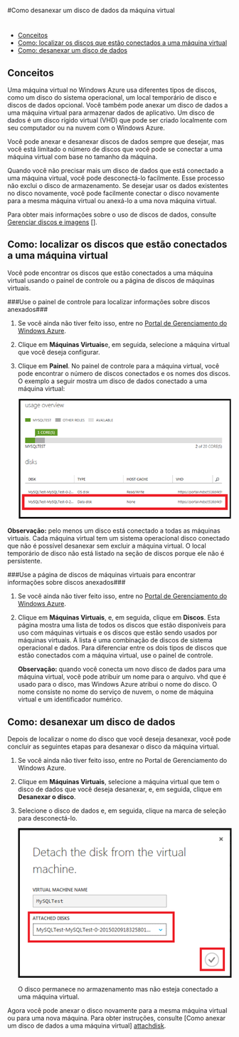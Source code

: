 <properties writer="kathydav" editor="tysonn" manager="jeffreyg" />



#Como desanexar um disco de dados da máquina virtual 

#

- [Conceitos](#concepts)
- [Como: localizar os discos que estão conectados a uma máquina virtual](#finddisks)
- [Como: desanexar um disco de dados](#detachdisk)



## <a id="concepts"> </a>Conceitos ##



Uma máquina virtual no Windows Azure usa diferentes tipos de discos, como um disco do sistema operacional, um local temporário de disco e discos de dados opcional. Você também pode anexar um disco de dados a uma máquina virtual para armazenar dados de aplicativo. Um disco de dados é um disco rígido virtual (VHD) que pode ser criado localmente com seu computador ou na nuvem com o Windows Azure.

Você pode anexar e desanexar discos de dados sempre que desejar, mas você está limitado o número de discos que você pode se conectar a uma máquina virtual com base no tamanho da máquina.

Quando você não precisar mais um disco de dados que está conectado a uma máquina virtual, você pode desconectá-lo facilmente. Esse processo não exclui o disco de armazenamento. Se desejar usar os dados existentes no disco novamente, você pode facilmente conectar o disco novamente para a mesma máquina virtual ou anexá-lo a uma nova máquina virtual.  

Para obter mais informações sobre o uso de discos de dados, consulte [Gerenciar discos e imagens] [].



## <a id="finddisks"> </a>Como: localizar os discos que estão conectados a uma máquina virtual ##



Você pode encontrar os discos que estão conectados a uma máquina virtual usando o painel de controle ou a página de discos de máquinas virtuais.



###Use o painel de controle para localizar informações sobre discos anexados###



1. Se você ainda não tiver feito isso, entre no [Portal de Gerenciamento do Windows Azure](http://manage.windowsazure.com).



2. Clique em **Máquinas Virtuais**e, em seguida, selecione a máquina virtual que você deseja configurar.



3. Clique em **Painel**. No painel de controle para a máquina virtual, você pode encontrar o número de discos conectados e os nomes dos discos. O exemplo a seguir mostra um disco de dados conectado a uma máquina virtual:

		
	![Encontrar disco de dados](./media/howto-detach-disk-windows-linux/FindDataDisks.png)	
	
	
**Observação:** pelo menos um disco está conectado a todas as máquinas virtuais. Cada máquina virtual tem um sistema operacional disco conectado que não é possível desanexar sem excluir a máquina virtual. O local temporário de disco não está listado na seção de discos porque ele não é persistente.



###Use a página de discos de máquinas virtuais para encontrar informações sobre discos anexados###



1. Se você ainda não tiver feito isso, entre no [Portal de Gerenciamento do Windows Azure](http://manage.windowsazure.com).



2. Clique em **Máquinas Virtuais**, e, em seguida, clique em **Discos**. Esta página mostra uma lista de todos os discos que estão disponíveis para uso com máquinas virtuais e os discos que estão sendo usados por máquinas virtuais. A lista é uma combinação de discos de sistema operacional e dados. Para diferenciar entre os dois tipos de discos que estão conectados com a máquina virtual, use o painel de controle.



	**Observação:** quando você conecta um novo disco de dados para uma máquina virtual, você pode atribuir um nome para o arquivo. vhd que é usado para o disco, mas Windows Azure atribui o nome do disco. O nome consiste no nome do serviço de nuvem, o nome de máquina virtual e um identificador numérico.



## <a id="detachdisk"> </a>Como: desanexar um disco de dados ##

Depois de localizar o nome do disco que você deseja desanexar, você pode concluir as seguintes etapas para desanexar o disco da máquina virtual.



1. Se você ainda não tiver feito isso, entre no Portal de Gerenciamento do Windows Azure.



2. Clique em **Máquinas Virtuais**, selecione a máquina virtual que tem o disco de dados que você deseja desanexar, e, em seguida, clique em **Desanexar o disco**.

	


3. Selecione o disco de dados e, em seguida, clique na marca de seleção para desconectá-lo.


	![Desanexar detalhes do disco](./media/howto-detach-disk-windows-linux/DetachDiskDetails.png)

	O disco permanece no armazenamento mas não esteja conectado a uma máquina virtual.


Agora você pode anexar o disco novamente para a mesma máquina virtual ou para uma nova máquina. Para obter instruções, consulte [Como anexar um disco de dados a uma máquina virtual] [attachdisk].





[attachdisk]:/pt-BR/manage/windows/how-to-guides/attach-a-disk/

[Gerenciar discos e imagens]:http://go.microsoft.com/fwlink/p/?LinkId=263439


